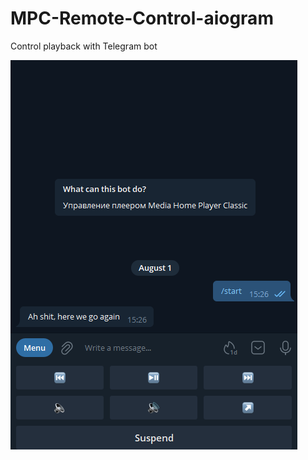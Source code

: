 # MPC-Remote-Control-aiogram

Control playback with Telegram bot

![alt text](https://github.com/sQimy/MPC-Remote-Control-aiogram/blob/main/screenshot.png?raw=true)
